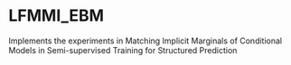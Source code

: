 # LFMMI_EBM
Implements the experiments in Matching Implicit Marginals of Conditional Models in Semi-supervised Training for Structured Prediction
